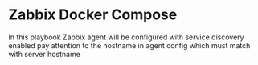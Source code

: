 # Zabbix Docker Compose
In this playbook 
Zabbix agent will be configured with service discovery enabled
pay attention to the hostname in agent config which must match with server hostname
